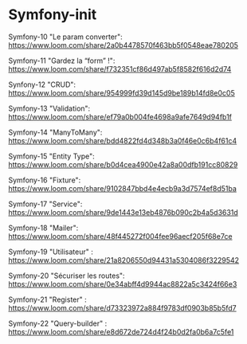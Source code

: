 # Symfony-init

Symfony-10 "Le param converter": https://www.loom.com/share/2a0b4478570f463bb5f0548eae780205

Symfony-11 "Gardez la “form” !": https://www.loom.com/share/f732351cf86d497ab5f8582f616d2d74

Synfony-12 "CRUD": https://www.loom.com/share/954999fd39d145d9be189b14fd8e0c05

Symfony-13 "Validation": https://www.loom.com/share/ef79a0b004fe4698a9afe7649d94fb1f

Symfony-14 "ManyToMany": https://www.loom.com/share/bdd4822fd4d348b3a0f46e0c6b4f61c4

Symfony-15 "Entity Type": https://www.loom.com/share/b0d4cea4900e42a8a00dfb191cc80829

Symfony-16 "Fixture": https://www.loom.com/share/9102847bbd4e4ecb9a3d7574ef8d51ba

Symfony-17 "Service": https://www.loom.com/share/9de1443e13eb4876b090c2b4a5d3631d

Symfony-18 "Mailer": https://www.loom.com/share/48f445272f004fee96aecf205f68e7ce

Symfony-19 "Utilisateur" : https://www.loom.com/share/21a8206550d94431a5304086f3229542

Symfony-20 "Sécuriser les routes": https://www.loom.com/share/0e34abff4d9944ac8822a5c3424f66e3

Symfony-21 "Register" : https://www.loom.com/share/d73323972a884f9783df0903b85b5fd7

Symfony-22 "Query-builder" : https://www.loom.com/share/e8d672de724d4f24b0d2fa0b6a7c5fe1